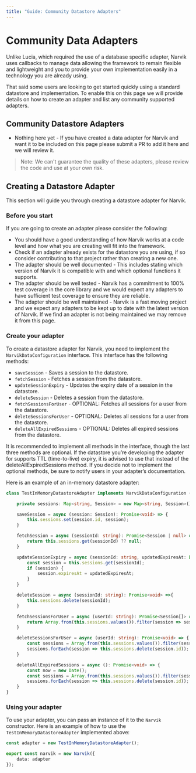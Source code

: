 ```yaml
---
title: "Guide: Community Datastore Adapters"
---
```


# Community Data Adapters

Unlike Lucia, which required the use of a database specific adapter, Narvik uses callbacks to manage data allowing the framework to remain flexible and lightweight and you to provide your own implementation easily in a technology you are already using.

That said some users are looking to get started quickly using a standard datastore and implementation. To enable this on this page we will provide details on how to create an adapter and list any community supported adapters.

## Community Datastore Adapters
- Nothing here yet - If you have created a data adapter for Narvik and want it to be included on this page please submit a PR to add it here and we will review it.

> Note: We can't guarantee the quality of these adapters, please review the code and use at your own risk.

## Creating a Datastore Adapter

This section will guide you through creating a datastore adapter for Narvik.

### Before you start
If you are going to create an adapter please consider the following:
- You should have a good understanding of how Narvik works at a code level and how what you are creating will fit into the framework.
- Check if an adapter already exists for the datastore you are using, if so consider contributing to that project rather than creating a new one.
- The adapter should be well documented - This includes stating which version of Narvik it is compatible with and which optional functions it supports.
- The adapter should be well tested - Narvik has a commitment to 100% test coverage in the core library and we would expect any adapters to have sufficient test coverage to ensure they are reliable.
- The adapter should be well maintained - Narvik is a fast moving project and we expect any adapters to be kept up to date with the latest version of Narvik. If we find an adapter is not being maintained we may remove it from this page.

[//]: # (//instructions to build the below adapter)

### Create your adapter

To create a datastore adapter for Narvik, you need to implement the `NarvikDataConfiguration` interface. This interface has the following methods:
- `saveSession` - Saves a session to the datastore.
- `fetchSession` - Fetches a session from the datastore.
- `updateSessionExpiry` - Updates the expiry date of a session in the datastore.
- `deleteSession` - Deletes a session from the datastore.
- `fetchSessionsForUser` - OPTIONAL: Fetches all sessions for a user from the datastore.
- `deleteSessionsForUser` - OPTIONAL: Deletes all sessions for a user from the datastore.
- `deleteAllExpiredSessions` - OPTIONAL: Deletes all expired sessions from the datastore.

It is recommended to implement all methods in the interface, though the last three methods are optional. If the datastore you’re developing the adapter for supports TTL (time-to-live) expiry, it is advised to use that instead of the deleteAllExpiredSessions method. If you decide not to implement the optional methods, be sure to notify users in your adapter’s documentation.

Here is an example of an in-memory datastore adapter:
```ts
class TestInMemoryDatastoreAdapter implements NarvikDataConfiguration {

    private sessions: Map<string, Session> = new Map<string, Session>();

    saveSession = async (session: Session): Promise<void> => {
        this.sessions.set(session.id, session);
    }

    fetchSession = async (sessionId: string): Promise<Session | null> => {
        return this.sessions.get(sessionId) ?? null;
    }

    updateSessionExpiry = async (sessionId: string, updatedExpiresAt: Date): Promise<void> =>{
        const session = this.sessions.get(sessionId);
        if (session) {
            session.expiresAt = updatedExpiresAt;
        }
    }

    deleteSession = async (sessionId: string): Promise<void> =>{
        this.sessions.delete(sessionId);
    }

    fetchSessionsForUser = async (userId: string): Promise<Session[]> =>{
        return Array.from(this.sessions.values()).filter(session => session.userId === userId);
    }

    deleteSessionsForUser = async (userId: string): Promise<void> => {
        const sessions = Array.from(this.sessions.values()).filter(session => session.userId === userId);
        sessions.forEach(session => this.sessions.delete(session.id));
    }

    deleteAllExpiredSessions = async (): Promise<void> => {
        const now = new Date();
        const sessions = Array.from(this.sessions.values()).filter(session => session.expiresAt < now);
        sessions.forEach(session => this.sessions.delete(session.id));
    }
}
```

### Using your adapter

To use your adapter, you can pass an instance of it to the `Narvik` constructor. Here is an example of how to use the `TestInMemoryDatastoreAdapter` implemented above:
```ts
const adapter = new TestInMemoryDatastoreAdapter();

export const narvik = new Narvik({
    data: adapter
});
```
